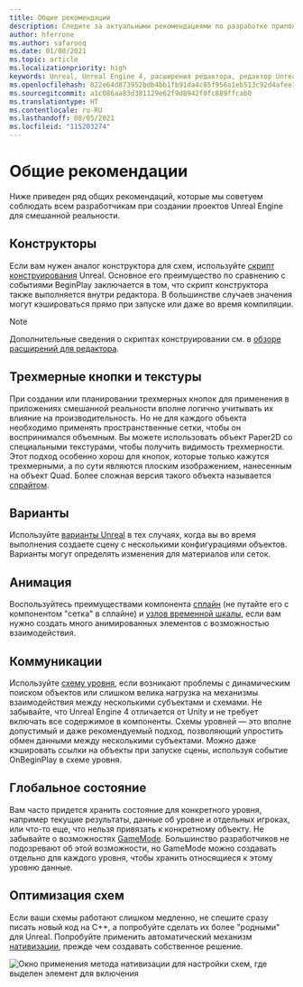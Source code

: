 ```yaml
---
title: Общие рекомендации
description: Следите за актуальными рекомендациями по разработке приложений смешанной реальности с помощью Unreal Engine.
author: hferrone
ms.author: safarooq
ms.date: 01/08/2021
ms.topic: article
ms.localizationpriority: high
keywords: Unreal, Unreal Engine 4, расширения редактора, редактор Unreal, UE4, HoloLens, HoloLens 2, смешанная реальность, разработка, документация, руководства, функции, гарнитура смешанной реальности, гарнитура Windows Mixed Reality, гарнитура виртуальной реальности, перенос, обновление
ms.openlocfilehash: 822e64d873952bdb4bb1fb91da4c85f956a1eb513c92d4afee7bfebb18a824eb
ms.sourcegitcommit: a1c086aa83d381129e62f9d8942f0fc889ffcab0
ms.translationtype: HT
ms.contentlocale: ru-RU
ms.lasthandoff: 08/05/2021
ms.locfileid: "115203274"
---
```

# <a name="general-best-practices"></a>Общие рекомендации

Ниже приведен ряд общих рекомендаций, которые мы советуем соблюдать всем разработчикам при создании проектов Unreal Engine для смешанной реальности.

## <a name="constructors"></a>Конструкторы

Если вам нужен аналог конструктора для схем, используйте [скрипт конструирования](https://docs.unrealengine.com/ProgrammingAndScripting/Blueprints/UserGuide/UserConstructionScript/index.html) Unreal. Основное его преимущество по сравнению с событиями BeginPlay заключается в том, что скрипт конструктора также выполняется внутри редактора. В большинстве случаев значения могут кэшироваться прямо при запуске или даже во время компиляции.

> [!NOTE]
> Дополнительные сведения о скриптах конструировании см. в [обзоре расширений для редактора](unreal-editor-extensions.md#construction-scripts).

## <a name="3d-buttons-and-textures"></a>Трехмерные кнопки и текстуры

При создании или планировании трехмерных кнопок для применения в приложениях смешанной реальности вполне логично учитывать их влияние на производительность. Но не для каждого объекта необходимо применять пространственные сетки, чтобы он воспринимался объемным. Вы можете использовать объект Paper2D со специальными текстурами, чтобы получить видимость трехмерности. Этот подход особенно хорош для кнопок, которые только кажутся трехмерными, а по сути являются плоским изображением, нанесенным на объект Quad. Более сложная версия такого объекта называется [спрайтом](https://docs.unrealengine.com/AnimatingObjects/Paper2D/Sprites/index.html).

## <a name="variants"></a>Варианты

Используйте [варианты Unreal](https://docs.unrealengine.com/Basics/Levels/Variants/index.html) в тех случаях, когда вы во время выполнения создаете сцену с несколькими конфигурациями объектов. Варианты могут определять изменения для материалов или сеток. 

## <a name="animation"></a>Анимация

Воспользуйтесь преимуществами компонента [сплайн](https://docs.unrealengine.com/API/Runtime/Engine/Components/USplineComponent/index.html) (не путайте его с компонентом "сетка" в сплайне) и [узлов временной шкалы](https://docs.unrealengine.com/ProgrammingAndScripting/Blueprints/UserGuide/Timelines/index.html), если вам нужно создать много анимированных элементов с возможностью взаимодействия. 

<!-- You can find a comprehensive [video tutorial here](https://www.youtube.com/watch?v=bWXI91FdMtk&ab_channel=DoubleCrossGames). -->

## <a name="communications"></a>Коммуникации

Используйте [схему уровня](https://docs.unrealengine.com/ProgrammingAndScripting/Blueprints/UserGuide/Types/LevelBlueprint/index.html), если возникают проблемы с динамическим поиском объектов или слишком велика нагрузка на механизмы взаимодействия между несколькими субъектами и схемами. Не забывайте, что Unreal Engine 4 отличается от Unity и не требует включать все содержимое в компоненты. Схемы уровней — это вполне допустимый и даже рекомендуемый подход, позволяющий упростить обмен данными между несколькими субъектами. Можно даже кэшировать ссылки на объекты при запуске сцены, используя событие OnBeginPlay в схеме уровня.

## <a name="global-state"></a>Глобальное состояние

Вам часто придется хранить состояние для конкретного уровня, например текущие результаты, данные об уровне и отдельных игроках, или что-то еще, что нельзя привязать к конкретному объекту. Не забывайте о возможностях [GameMode](https://docs.unrealengine.com/en-US/InteractiveExperiences/Framework/GameMode/index.html). Большинство разработчиков не подозревают об этой возможности, но GameMode можно создавать отдельно для каждого уровня, чтобы хранить относящиеся к этому уровню данные.

## <a name="optimizing-blueprints"></a>Оптимизация схем

Если ваши схемы работают слишком медленно, не спешите сразу писать новый код на C++, а попробуйте сделать их более "родными" для Unreal. Попробуйте применить автоматический механизм [нативизации](https://docs.unrealengine.com/ProgrammingAndScripting/Blueprints/TechnicalGuide/NativizingBlueprints/index.html), прежде чем создавать собственное решение.

![Окно применения метода нативизации для настройки схем, где выделен элемент для включения](images/unreal-general-practices-img-01.jpg)
